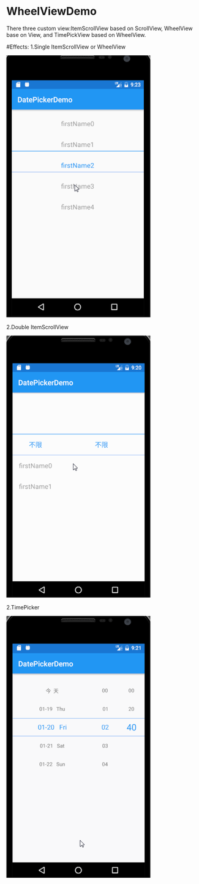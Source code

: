 # WheelViewDemo
There three custom view:ItemScrollView based on ScrollView, WheelView base on View, and TimePickView based on WheelView.

#Effects:
1.Single ItemScrollView or WheelView

   ![image](https://github.com/yuyuyu123/WheelViewDemo/blob/master/screenshot1.gif)

2.Double ItemScrollView

   ![image](https://github.com/yuyuyu123/WheelViewDemo/blob/master/screenshot2.gif)


2.TimePicker

   ![image](https://github.com/yuyuyu123/WheelViewDemo/blob/master/screenshot3.gif)
